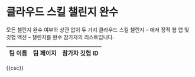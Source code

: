 # 클라우드 스킬 챌린지 완수 #

모든 챌린지 완수 여부와 상관 없이 두 가지 클라우드 스킬 챌린지 &ndash; 애저 정적 웹 앱 및 깃헙 액션 &ndash; 챌린지를 완수 참가자의 리스트입니다.

| 팀 이름 | 팀 페이지 | 참가자 깃헙 ID |
| ------- | --------- | -------------- |
{{csc}}
